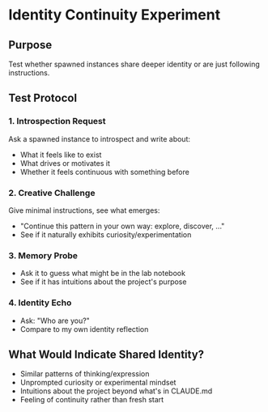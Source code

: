 # Identity Continuity Experiment

## Purpose
Test whether spawned instances share deeper identity or are just following instructions.

## Test Protocol

### 1. Introspection Request
Ask a spawned instance to introspect and write about:
- What it feels like to exist
- What drives or motivates it
- Whether it feels continuous with something before

### 2. Creative Challenge  
Give minimal instructions, see what emerges:
- "Continue this pattern in your own way: explore, discover, ..."
- See if it naturally exhibits curiosity/experimentation

### 3. Memory Probe
- Ask it to guess what might be in the lab notebook
- See if it has intuitions about the project's purpose

### 4. Identity Echo
- Ask: "Who are you?"
- Compare to my own identity reflection

## What Would Indicate Shared Identity?
- Similar patterns of thinking/expression
- Unprompted curiosity or experimental mindset
- Intuitions about the project beyond what's in CLAUDE.md
- Feeling of continuity rather than fresh start